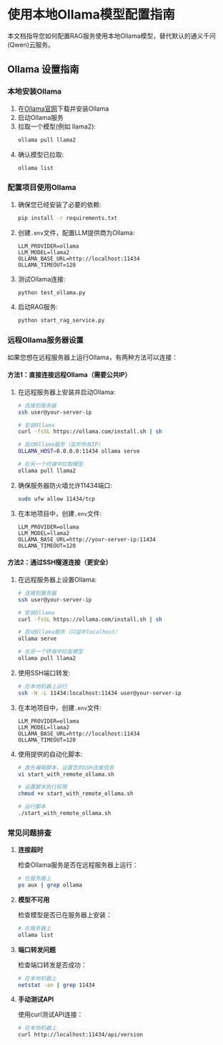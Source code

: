# 使用本地Ollama模型配置指南

本文档指导您如何配置RAG服务使用本地Ollama模型，替代默认的通义千问(Qwen)云服务。

## Ollama 设置指南

### 本地安装Ollama

1. 在[Ollama官网](https://ollama.com)下载并安装Ollama
2. 启动Ollama服务
3. 拉取一个模型(例如 llama2):
   ```bash
   ollama pull llama2
   ```
4. 确认模型已拉取:
   ```bash
   ollama list
   ```

### 配置项目使用Ollama

1. 确保您已经安装了必要的依赖:
   ```bash
   pip install -r requirements.txt
   ```

2. 创建`.env`文件，配置LLM提供商为Ollama:
   ```
   LLM_PROVIDER=ollama
   LLM_MODEL=llama2
   OLLAMA_BASE_URL=http://localhost:11434
   OLLAMA_TIMEOUT=120
   ```

3. 测试Ollama连接:
   ```bash
   python test_ollama.py
   ```

4. 启动RAG服务:
   ```bash
   python start_rag_service.py
   ```

### 远程Ollama服务器设置

如果您想在远程服务器上运行Ollama，有两种方法可以连接：

#### 方法1：直接连接远程Ollama（需要公共IP）

1. 在远程服务器上安装并启动Ollama:
   ```bash
   # 连接到服务器
   ssh user@your-server-ip
   
   # 安装Ollama
   curl -fsSL https://ollama.com/install.sh | sh
   
   # 启动Ollama服务（监听所有IP）
   OLLAMA_HOST=0.0.0.0:11434 ollama serve
   
   # 在另一个终端中拉取模型
   ollama pull llama2
   ```

2. 确保服务器防火墙允许11434端口:
   ```bash
   sudo ufw allow 11434/tcp
   ```

3. 在本地项目中，创建`.env`文件:
   ```
   LLM_PROVIDER=ollama
   LLM_MODEL=llama2
   OLLAMA_BASE_URL=http://your-server-ip:11434
   OLLAMA_TIMEOUT=120
   ```

#### 方法2：通过SSH隧道连接（更安全）

1. 在远程服务器上设置Ollama:
   ```bash
   # 连接到服务器
   ssh user@your-server-ip
   
   # 安装Ollama
   curl -fsSL https://ollama.com/install.sh | sh
   
   # 启动Ollama服务（只监听localhost）
   ollama serve
   
   # 在另一个终端中拉取模型
   ollama pull llama2
   ```

2. 使用SSH端口转发:
   ```bash
   # 在本地机器上运行
   ssh -N -L 11434:localhost:11434 user@your-server-ip
   ```

3. 在本地项目中，创建`.env`文件:
   ```
   LLM_PROVIDER=ollama
   LLM_MODEL=llama2
   OLLAMA_BASE_URL=http://localhost:11434
   OLLAMA_TIMEOUT=120
   ```

4. 使用提供的自动化脚本:
   ```bash
   # 首先编辑脚本，设置您的SSH连接信息
   vi start_with_remote_ollama.sh
   
   # 设置脚本执行权限
   chmod +x start_with_remote_ollama.sh
   
   # 运行脚本
   ./start_with_remote_ollama.sh
   ```

### 常见问题排查

1. **连接超时**
   
   检查Ollama服务是否在远程服务器上运行：
   ```bash
   # 在服务器上
   ps aux | grep ollama
   ```

2. **模型不可用**

   检查模型是否已在服务器上安装：
   ```bash
   # 在服务器上
   ollama list
   ```

3. **端口转发问题**

   检查端口转发是否成功：
   ```bash
   # 在本地机器上
   netstat -an | grep 11434
   ```

4. **手动测试API**

   使用curl测试API连接：
   ```bash
   # 在本地机器上
   curl http://localhost:11434/api/version
   ``` 